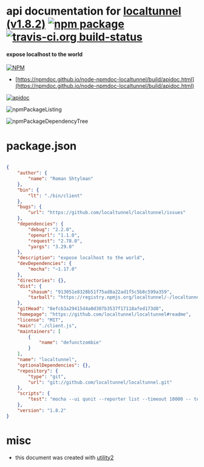 # api documentation for  [localtunnel (v1.8.2)](https://github.com/localtunnel/localtunnel#readme)  [![npm package](https://img.shields.io/npm/v/npmdoc-localtunnel.svg?style=flat-square)](https://www.npmjs.org/package/npmdoc-localtunnel) [![travis-ci.org build-status](https://api.travis-ci.org/npmdoc/node-npmdoc-localtunnel.svg)](https://travis-ci.org/npmdoc/node-npmdoc-localtunnel)
#### expose localhost to the world

[![NPM](https://nodei.co/npm/localtunnel.png?downloads=true&downloadRank=true&stars=true)](https://www.npmjs.com/package/localtunnel)

- [https://npmdoc.github.io/node-npmdoc-localtunnel/build/apidoc.html](https://npmdoc.github.io/node-npmdoc-localtunnel/build/apidoc.html)

[![apidoc](https://npmdoc.github.io/node-npmdoc-localtunnel/build/screenCapture.buildCi.browser.%252Ftmp%252Fbuild%252Fapidoc.html.png)](https://npmdoc.github.io/node-npmdoc-localtunnel/build/apidoc.html)

![npmPackageListing](https://npmdoc.github.io/node-npmdoc-localtunnel/build/screenCapture.npmPackageListing.svg)

![npmPackageDependencyTree](https://npmdoc.github.io/node-npmdoc-localtunnel/build/screenCapture.npmPackageDependencyTree.svg)



# package.json

```json

{
    "author": {
        "name": "Roman Shtylman"
    },
    "bin": {
        "lt": "./bin/client"
    },
    "bugs": {
        "url": "https://github.com/localtunnel/localtunnel/issues"
    },
    "dependencies": {
        "debug": "2.2.0",
        "openurl": "1.1.0",
        "request": "2.78.0",
        "yargs": "3.29.0"
    },
    "description": "expose localhost to the world",
    "devDependencies": {
        "mocha": "~1.17.0"
    },
    "directories": {},
    "dist": {
        "shasum": "913051e8328b51f75ad8a22ad1f5c5b8c599a359",
        "tarball": "https://registry.npmjs.org/localtunnel/-/localtunnel-1.8.2.tgz"
    },
    "gitHead": "8efcb3a29415d4a0d307b3537f17118afed173d8",
    "homepage": "https://github.com/localtunnel/localtunnel#readme",
    "license": "MIT",
    "main": "./client.js",
    "maintainers": [
        {
            "name": "defunctzombie"
        }
    ],
    "name": "localtunnel",
    "optionalDependencies": {},
    "repository": {
        "type": "git",
        "url": "git://github.com/localtunnel/localtunnel.git"
    },
    "scripts": {
        "test": "mocha --ui qunit --reporter list --timeout 10000 -- test/index.js"
    },
    "version": "1.8.2"
}
```



# misc
- this document was created with [utility2](https://github.com/kaizhu256/node-utility2)
